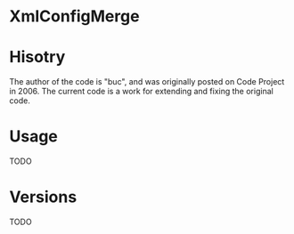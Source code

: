 XmlConfigMerge
==============

Hisotry
==============
The author of the code is "buc", and was originally posted on Code Project in 2006. The current code is a work for extending and fixing the original code.

Usage
==============
TODO

Versions
==============
TODO
